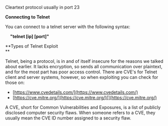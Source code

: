 Cleartext protocol
usually in port 23

**Connecting to Telnet**

You can connect to a telnet server with the following syntax:

    **"telnet [ip] [port]"**

**Types of Telnet Exploit  
**

Telnet, being a protocol, is in and of itself insecure for the reasons we talked about earlier. It lacks encryption, so sends all communication over plaintext, and for the most part has poor access control. There are CVE's for Telnet client and server systems, however, so when exploiting you can check for those on:

-   [https://www.cvedetails.com/](https://www.cvedetails.com/)
-   [https://cve.mitre.org/](https://cve.mitre.org/)[](https://cve.mitre.org/)

A CVE, short for Common Vulnerabilities and Exposures, is a list of publicly disclosed computer security flaws. When someone refers to a CVE, they usually mean the CVE ID number assigned to a security flaw.

